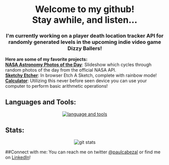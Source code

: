 <h1 align="center">Welcome to my github!
<br>
Stay awhile, and listen...</h1>
<p>
  
<h3 align="center">I'm currently working on a player death location tracker API for randomly generated levels in the upcoming indie video game Dizzy Ballers!</h3>
<p>
<p>
<strong>Here are some of my favorite projects:</strong>
<br>
<strong><a href="https://pcabezal.github.io/nasaPOD/">NASA Astronomy Photos of the Day</a></strong>: Slideshow which cycles through random photos of the day from the official NASA API.
<br>
<strong><a href="https://pcabezal.github.io/etch-a-sketch/">Sketchy Etcher</a></strong>: In browser Etch A Sketch, complete with rainbow mode!
<br>
<strong><a href="https://pcabezal.github.io/TOPcalculator/">Calculator</a></strong>: Utilizing this never before seen device you can use your computer to perform basic arithmetic operations!
<p>
  


## Languages and Tools:
<p align="center"><a href="https://skillicons.dev"><img src="https://skillicons.dev/icons?i=html,css,js,react,nodejs,express,mongodb,py,git,bash,cs,linux,vscode,powershell,dotnet,azure&theme=dark&perline=8" alt="language and tools"/></a></p>

## Stats:
<p align="center"><img src="https://github-readme-stats.vercel.app/api?username=pcabezal&show_icons=true&theme=tokyonight" alt="git stats"></p> 
  
##Connect with me:
You can reach me on twitter <a href="https://twitter.com/paulcabezal">@paulcabezal</a> or find me on <a href="https://www.linkedin.com/in/paul-cabezal-218b5b235/">LinkedIn</a>!
